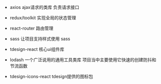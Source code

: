 - axios
  ajax请求的类库 负责请求接口 

- redux/toolkit
  实现全局的状态管理

- react-router
  路由管理

- sass 
  让项目支持样式使用 sass

- tdesign-react
  核心ui组件库

- lodash 
  一个广泛说用的通用工具类库 
  项目当中主要使用它快速的创建防抖和节流函数

- tdesign-icons-react 
  tdesign提供的图标包